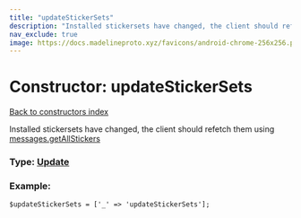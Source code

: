 ```yaml
---
title: "updateStickerSets"
description: "Installed stickersets have changed, the client should refetch them using messages.getAllStickers"
nav_exclude: true
image: https://docs.madelineproto.xyz/favicons/android-chrome-256x256.png
---
```

# Constructor: updateStickerSets  
[Back to constructors index](/API_docs/constructors/index.html)



Installed stickersets have changed, the client should refetch them using [messages.getAllStickers](https://core.telegram.org/method/messages.getAllStickers)




### Type: [Update](/API_docs/types/Update.html)


### Example:

```
$updateStickerSets = ['_' => 'updateStickerSets'];
```  
